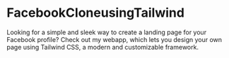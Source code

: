 # FacebookCloneusingTailwind
Looking for a simple and sleek way to create a landing page for your Facebook profile? Check out my webapp, which lets you design your own page using Tailwind CSS, a modern and customizable framework.
